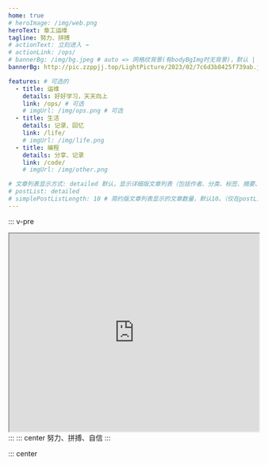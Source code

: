 ```yaml
---
home: true
# heroImage: /img/web.png
heroText: 章工运维
tagline: 努力、拼搏
# actionText: 立刻进入 →
# actionLink: /ops/
# bannerBg: /img/bg.jpeg # auto => 网格纹背景(有bodyBgImg时无背景)，默认 | none => 无 | '大图地址' | background: 自定义背景样式       提示：如发现文本颜色不适应你的背景时可以到palette.styl修改$bannerTextColor变量
bannerBg: http://pic.zzppjj.top/LightPicture/2023/02/7c6d3b8425f739ab.jpg # auto => 网格纹背景(有bodyBgImg时无背景)，默认 | none => 无 | '大图地址' | background: 自定义背景样式       提示：如发现文本颜色不适应你的背景时可以到palette.styl修改$bannerTextColor变量

features: # 可选的
  - title: 运维
    details: 好好学习，天天向上
    link: /ops/ # 可选
    # imgUrl: /img/ops.png # 可选
  - title: 生活
    details: 记录、回忆
    link: /life/
    # imgUrl: /img/life.png
  - title: 编程
    details: 分享、记录
    link: /code/
    # imgUrl: /img/other.png

# 文章列表显示方式: detailed 默认，显示详细版文章列表（包括作者、分类、标签、摘要、分页等）| simple => 显示简约版文章列表（仅标题和日期）| none 不显示文章列表
# postList: detailed
# simplePostListLength: 10 # 简约版文章列表显示的文章数量，默认10。（仅在postList设置为simple时生效）
---
```

::: v-pre
<iframe height="400" style="width: 100%;" scrolling="no" title="轮播展示" src="https://www.zzppjj.top/lunbo/lunbo.html"></iframe>
:::
::: center
努力、拼搏、自信
:::

::: center
